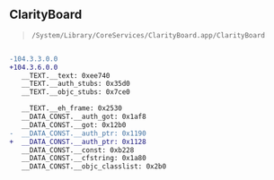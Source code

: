 ## ClarityBoard

> `/System/Library/CoreServices/ClarityBoard.app/ClarityBoard`

```diff

-104.3.3.0.0
+104.3.6.0.0
   __TEXT.__text: 0xee740
   __TEXT.__auth_stubs: 0x35d0
   __TEXT.__objc_stubs: 0x7ce0

   __TEXT.__eh_frame: 0x2530
   __DATA_CONST.__auth_got: 0x1af8
   __DATA_CONST.__got: 0x12b0
-  __DATA_CONST.__auth_ptr: 0x1190
+  __DATA_CONST.__auth_ptr: 0x1128
   __DATA_CONST.__const: 0xb228
   __DATA_CONST.__cfstring: 0x1a80
   __DATA_CONST.__objc_classlist: 0x2b0

```
